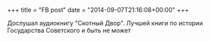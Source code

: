 +++
title = "FB post"
date = "2014-09-07T21:16:08+00:00"
+++

Дослушал аудиокнигу "Скотный Двор". Лучшей книги по истории Государства Советского и быть не может



